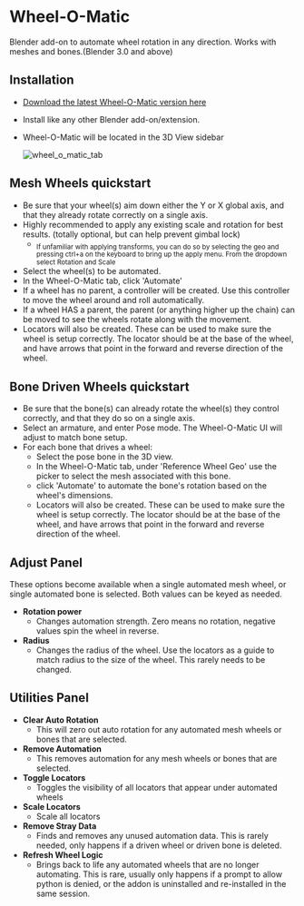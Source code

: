 # Wheel-O-Matic
Blender add-on to automate wheel rotation in any direction. Works with meshes and bones.(Blender 3.0 and above)

## Installation
- [Download the latest Wheel-O-Matic version here](https://github.com/TechArtToolBox/wheel-o-matic/blob/main/wheel_o_matic_v1.0.0.zip)
- Install like any other Blender add-on/extension.
- Wheel-O-Matic will be located in the 3D View sidebar

  ![wheel_o_matic_tab](https://github.com/user-attachments/assets/5e1d31bb-f879-495a-bf90-538cbc7a61d0)


## Mesh Wheels quickstart
- Be sure that your wheel(s) aim down either the Y or X global axis, and that they already rotate correctly on a single axis.
- Highly recommended to apply any existing scale and rotation for best results. (totally optional, but can help prevent gimbal lock)
  - <sub>If unfamiliar with applying transforms, you can do so by selecting the geo and pressing ctrl+a on the keyboard to bring up the apply menu. From the dropdown select Rotation and Scale</sub>
- Select the wheel(s) to be automated.
- In the Wheel-O-Matic tab, click 'Automate'
- If a wheel has no parent, a controller will be created. Use this controller to move the wheel around and roll automatically.
- If a wheel HAS a parent, the parent (or anything higher up the chain) can be moved to see the wheels rotate along with the movement.
- Locators will also be created. These can be used to make sure the wheel is setup correctly. The locator should be at the base of the wheel, and have arrows that point in the forward and reverse direction of the wheel.

## Bone Driven Wheels quickstart
- Be sure that the bone(s) can already rotate the wheel(s) they control correctly, and that they do so on a single axis.
- Select an armature, and enter Pose mode. The Wheel-O-Matic UI will adjust to match bone setup.
- For each bone that drives a wheel:
  - Select the pose bone in the 3D view.
  - In the Wheel-O-Matic tab, under 'Reference Wheel Geo' use the picker to select the mesh associated with this bone.
  - click 'Automate' to automate the bone's rotation based on the wheel's dimensions.
  - Locators will also be created. These can be used to make sure the wheel is setup correctly. The locator should be at the base of the wheel, and have arrows that point in the forward and reverse direction of the wheel.

## Adjust Panel
These options become available when a single automated mesh wheel, or single automated bone is selected. Both values can be keyed as needed.
- **Rotation power**
  - Changes automation strength. Zero means no rotation, negative values spin the wheel in reverse.
- **Radius**
  - Changes the radius of the wheel. Use the locators as a guide to match radius to the size of the wheel. This rarely needs to be changed.
  
## Utilities Panel
  - **Clear Auto Rotation**
    - This will zero out auto rotation for any automated mesh wheels or bones that are selected.
  - **Remove Automation**
    - This removes automation for any mesh wheels or bones that are selected.
  - **Toggle Locators**
    - Toggles the visibility of all locators that appear under automated wheels
  - **Scale Locators**
    - Scale all locators
  - **Remove Stray Data**
    - Finds and removes any unused automation data. This is rarely needed, only happens if a driven wheel or driven bone is deleted.
  - **Refresh Wheel Logic**
    - Brings back to life any automated wheels that are no longer automating. This is rare, usually only happens if a prompt to allow python is denied, or the addon is uninstalled and re-installed in the same session. 



